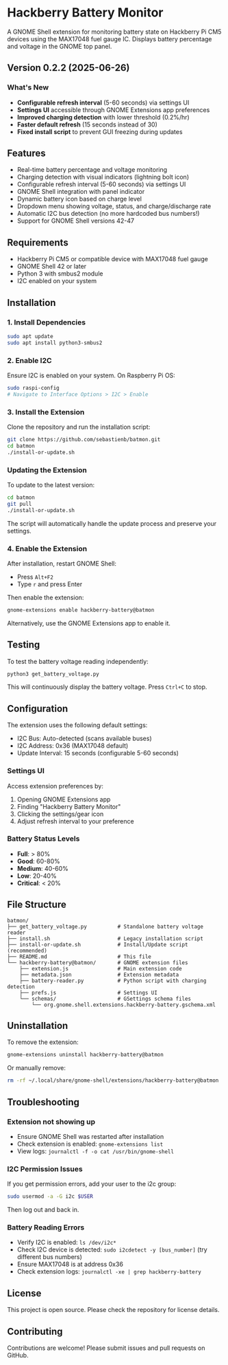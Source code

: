 # Hackberry Battery Monitor

A GNOME Shell extension for monitoring battery state on Hackberry Pi CM5 devices using the MAX17048 fuel gauge IC. Displays battery percentage and voltage in the GNOME top panel.

## Version 0.2.2 (2025-06-26)

### What's New
- **Configurable refresh interval** (5-60 seconds) via settings UI
- **Settings UI** accessible through GNOME Extensions app preferences
- **Improved charging detection** with lower threshold (0.2%/hr)
- **Faster default refresh** (15 seconds instead of 30)
- **Fixed install script** to prevent GUI freezing during updates

## Features

- Real-time battery percentage and voltage monitoring
- Charging detection with visual indicators (lightning bolt icon)
- Configurable refresh interval (5-60 seconds) via settings UI
- GNOME Shell integration with panel indicator
- Dynamic battery icon based on charge level
- Dropdown menu showing voltage, status, and charge/discharge rate
- Automatic I2C bus detection (no more hardcoded bus numbers!)
- Support for GNOME Shell versions 42-47

## Requirements

- Hackberry Pi CM5 or compatible device with MAX17048 fuel gauge
- GNOME Shell 42 or later
- Python 3 with smbus2 module
- I2C enabled on your system

## Installation

### 1. Install Dependencies

```bash
sudo apt update
sudo apt install python3-smbus2
```

### 2. Enable I2C

Ensure I2C is enabled on your system. On Raspberry Pi OS:

```bash
sudo raspi-config
# Navigate to Interface Options > I2C > Enable
```

### 3. Install the Extension

Clone the repository and run the installation script:

```bash
git clone https://github.com/sebastienb/batmon.git
cd batmon
./install-or-update.sh
```

### Updating the Extension

To update to the latest version:

```bash
cd batmon
git pull
./install-or-update.sh
```

The script will automatically handle the update process and preserve your settings.

### 4. Enable the Extension

After installation, restart GNOME Shell:
- Press `Alt+F2`
- Type `r` and press Enter

Then enable the extension:

```bash
gnome-extensions enable hackberry-battery@batmon
```

Alternatively, use the GNOME Extensions app to enable it.

## Testing

To test the battery voltage reading independently:

```bash
python3 get_battery_voltage.py
```

This will continuously display the battery voltage. Press `Ctrl+C` to stop.

## Configuration

The extension uses the following default settings:
- I2C Bus: Auto-detected (scans available buses)
- I2C Address: 0x36 (MAX17048 default)
- Update Interval: 15 seconds (configurable 5-60 seconds)

### Settings UI

Access extension preferences by:
1. Opening GNOME Extensions app
2. Finding "Hackberry Battery Monitor"
3. Clicking the settings/gear icon
4. Adjust refresh interval to your preference

### Battery Status Levels
- **Full**: > 80%
- **Good**: 60-80%
- **Medium**: 40-60%
- **Low**: 20-40%
- **Critical**: < 20%

## File Structure

```
batmon/
├── get_battery_voltage.py          # Standalone battery voltage reader
├── install.sh                      # Legacy installation script
├── install-or-update.sh            # Install/Update script (recommended)
├── README.md                       # This file
└── hackberry-battery@batmon/       # GNOME extension files
    ├── extension.js                # Main extension code
    ├── metadata.json               # Extension metadata
    ├── battery-reader.py           # Python script with charging detection
    ├── prefs.js                    # Settings UI
    └── schemas/                    # GSettings schema files
        └── org.gnome.shell.extensions.hackberry-battery.gschema.xml
```

## Uninstallation

To remove the extension:

```bash
gnome-extensions uninstall hackberry-battery@batmon
```

Or manually remove:

```bash
rm -rf ~/.local/share/gnome-shell/extensions/hackberry-battery@batmon
```

## Troubleshooting

### Extension not showing up
- Ensure GNOME Shell was restarted after installation
- Check extension is enabled: `gnome-extensions list`
- View logs: `journalctl -f -o cat /usr/bin/gnome-shell`

### I2C Permission Issues
If you get permission errors, add your user to the i2c group:

```bash
sudo usermod -a -G i2c $USER
```

Then log out and back in.

### Battery Reading Errors
- Verify I2C is enabled: `ls /dev/i2c*`
- Check I2C device is detected: `sudo i2cdetect -y [bus_number]` (try different bus numbers)
- Ensure MAX17048 is at address 0x36
- Check extension logs: `journalctl -xe | grep hackberry-battery`

## License

This project is open source. Please check the repository for license details.

## Contributing

Contributions are welcome! Please submit issues and pull requests on GitHub.